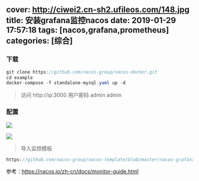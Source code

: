 cover: http://ciwei2.cn-sh2.ufileos.com/148.jpg
title: 安装grafana监控nacos
date: 2019-01-29 17:57:18
tags: [nacos,grafana,prometheus]
categories: [综合]
---
### 下载

```java
git clone https://github.com/nacos-group/nacos-docker.git
cd example
docker-compose -f standalone-mysql.yaml up -d
```

<!--more-->

> 访问 http://ip:3000 用户密码 admin admin

### 配置

![](/images/20190129180155.png)

![](/images/20190129180236.png)

> 导入监控模板

```java
https://github.com/nacos-group/nacos-template/blob/master/nacos-grafana.json
```

参考：https://nacos.io/zh-cn/docs/monitor-guide.html